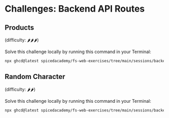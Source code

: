 # Challenges: Backend API Routes

## Products

(difficulty: 🌶️🌶️🌶️)

Solve this challenge locally by running this command in your Terminal:

```bash
npx ghcd@latest spicedacademy/fs-web-exercises/tree/main/sessions/backend-api-routes/products
```

## Random Character

(difficulty: 🌶️🌶️)

Solve this challenge locally by running this command in your Terminal:

```bash
npx ghcd@latest spicedacademy/fs-web-exercises/tree/main/sessions/backend-api-routes/random-character
```
